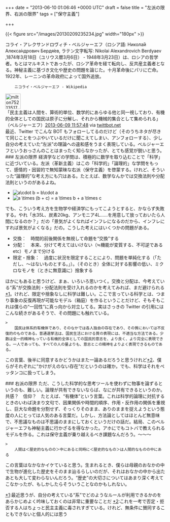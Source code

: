 
+++
date = "2013-06-10 01:06:46 +0000 UTC"
draft = false
title = "左派の限界、右派の限界"
tags = ["保守主義"]

+++
>
        

{{< figure src="/images/20130209235234.jpg" width="180px" >}}

コライ・アレクサンドロヴィチ・ベルジャーエフ（ロシア語: Никола́й Алекса́ндрович Бердя́ев, ラテン文字転写: Nikolai Alexandrovich Berdyaev ,1874年3月18日（ユリウス暦3月6日） - 1948年3月23日）は、ロシアの哲学者。もとはマルキストであったが、ロシア革命を経て転向し、反共産主義者となる。神秘主義に基づき文化や歴史の問題を論じた。十月革命後にパリに亡命。1922年、レーニンの革命政府によって国外追放。

        ニコライ・ベルジャーエフ - Wikipedia
    
<div class="twitter-detail twitter-detail-left"><div class="twitter-detail-user"><a class="twitter-user-screen-name" href="http://twitter.com/milton75213517"><img src="http://a0.twimg.com/sticky/default_profile_images/default_profile_3_normal.png" alt="milton75213517" height="48" width="48"/></a></div><div class="twitter-detail-tweet">      「民主主義は人間を、算術的単位、数学的にあらゆる他と同一視しており、有機的全体としての国民は原子に分解し、それから機械的集合として集められる」（ベルジャーエフ）<a href="http://twitter.com/milton75213517/status/343562547078766592" class="twitter-detail-info-permalink"><span class="twitter-detail-info-date">2013-06-09</span> <span class="twitter-detail-info-time">11:57:48</span></a> <span class="twitter-detail-info-source">via <a href="http://twittbot.net/" rel="nofollow">twittbot.net</a></span></div></div>最近、Twitter でこんな BOT もフォローしてるのだけど（そのうちネタが尽きて同じことをつぶやいているだけに聞こえてしまい、アンフォローする）、少し自分の考えていた“左派”の理論への違和感をうまく表現している。ベルジャーエフというおっさんのことはまったく知らなかったが、とても感覚が鋭いと思う。

<div class="section">
    ### 左派の限界
    経済学などの学問は、積極的に数学を取り込むことで「科学」に近づいている。左派（革新主義）はこの「科学的」「論理的」な学問をもって、感情的・因習的で無知蒙昧な右派（保守主義）を啓蒙する。けれど、そういった“論理的”な考え方にも穴はある。たとえば、数学なんかでは交換法則や分配法則というのがあるよね。

<ul>
<li><img src="http://chart.apis.google.com/chart?cht=tx&amp;chl=a%5Ccdot%20b%20%3D%20b%5Ccdot%20a" alt="a\cdot b = b\cdot a"/></li>
<li><img src="http://chart.apis.google.com/chart?cht=tx&amp;chl=a%20%5Ctimes%20%28b%20%2B%20c%29%20%3D%20a%20%5Ctimes%20b%20%2B%20a%20%5Ctimes%20c" alt="a \times (b + c) = a \times b + a \times c"/></li>
</ul>でも、こういう考え方を生物学や経済学にもってこようとすると、かならず失敗する。やれ「水35L、炭素20kg、アンモニア4L……を用意して放っておいたら人間になるのか？」だの「景気がよくなればインフレになるのだから、インフレにすれば景気がよくなる」だの。こうした考えにはいくつかの問題がある。

<ul>
<li>交換：　時間的前後関係を無視して命題を“交換”する</li>
<li>分配：　本来、分けて考えてはいけない（≒機能が変質する、不可逆である etc）モノまで分ける</li>
<li>限定・捨象：　過度に状況を限定することにより、問題を単純化する（「ただし、～はないものとする。」）。（そのとき）全体に対する影響の低い、ミクロなモノを（ときに無意識に）捨象する</li>
</ul>ほかにもあると思うけど、まぁ、いろいろ思いつく。交換と分配は、今考えている“系”が交換法則・分配法則を受け入れるのかを考えてみれば、まだ避けられる<a href="#f1" name="fn1" title="最近思うが、自分の考えている“系”でどのようなルールが利用できるかのをあらかじめよく吟味しておくのは非常に重要なことだ">*1</a>。けれど、限定や捨象なしに科学は難しい。ここで言っている科学とは、つまり事象の反復再現が可能なモデル（箱庭）を作るということだけど、そもそもこれは僕らの“一回性”に真っ向から対立してる。実はさっきの Twitter の引用にはこんな続きがあるそうで、その問題にも触れている。

    >
        国民は体系的有機体であり、そのなかでは各人独自の存在であり、その質においては不反復的のものである。普通選挙法は、国民生活における質の表現には、不適当な方法である。少数は全一的精神もっている有機的全体としての国民的意志を、より良く、より完全に表現できる。一人であっても、すべての人の量よりも、意志とこの精神をよりよく表現できるものである。

    
この言葉、後半に同意するかどうかはまた一論あるだろうと思うけれど<a href="#f2" name="fn2" title="これを一考で否定・拒否する人はちょっと民主主義に毒されすぎている。けれど、無条件に賛同することもできないと個人的には思う">*2</a>、僕らがそれぞれに“かけがえのない存在”だというのは確か。でも、科学はそれをペッタンコに扱ってしまう。

</div>
<div class="section">
    ### 右派の限界
    ただ、こうした科学的な思考ツールを使わずに物事を論ずるというのも、難しい。論理が共有できないならば、なにが共有できるというのか。共感？　信仰？　たとえば、“有機体”という言葉。これは科学的論理に対抗するときのいわば決まり文句で、因果関係や時間的順序、作用・反作用の関係を重視し、巨大な命題を分割せず、そっくりそのまま、ありのままを捉えようという態度の人にとっては人気のある言葉だ。しかし、方法論としてはほとんど無意味で、不思議なものは不思議のままにしておくというだけの話だ。結局、このベルジャーエフも神秘主義に行かざるを得なかった。アホにでもコトバで教えられるモデルを作る。これは保守主義が乗り越えるべき課題なんだろう。～～～

    >
        人間は＜歴史的なものの＞中にあると同時に＜歴史的なもの＞は人間的なものの中にある

    
この言葉はなかなかイケていると思う。生まれるとき、僕らは母親のおなかの中で生物が進化した歴史をそのまま辿るらしいのだが、それはおなかの中から出たあとも大して変わらないんだろう。“歴史”の大切さについてはあまり深く考えてこなかったが、もしかしたらそういうことなのかもしれない。

</div><div class="footnote">
<a href="#fn1" name="f1" class="footnote-number">*1</a><span class="footnote-delimiter">:</span><span class="footnote-text">最近思うが、自分の考えている“系”でどのようなルールが利用できるかのをあらかじめよく吟味しておくのは非常に重要なことだ</span>
<a href="#fn2" name="f2" class="footnote-number">*2</a><span class="footnote-delimiter">:</span><span class="footnote-text">これを一考で否定・拒否する人はちょっと民主主義に毒されすぎている。けれど、無条件に賛同することもできないと個人的には思う</span>
</div>

